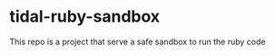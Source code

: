 tidal-ruby-sandbox
==================

This repo is a project that serve a safe sandbox to run the ruby code
